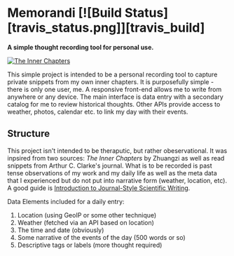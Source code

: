 # Memorandi [![Build Status][travis_status.png]][travis_build]

**A simple thought recording tool for personal use.**

[![The Inner Chapters][butterfly_dream.jpg]][butterfly_dream.jpg]

This simple project is intended to be a personal recording tool to capture private snippets from my own inner chapters. It is purposefully simple - there is only one user, me. A responsive front-end allows me to write from anywhere or any device. The main interface is data entry with a secondary catalog for me to review historical thoughts. Other APIs provide access to weather, photos, calendar etc. to link my day with their events.

## Structure

This project isn't intended to be theraputic, but rather obeservational. It was inpsired from two sources: _The Inner Chapters_ by Zhuangzi as well as read snippets from Arthur C. Clarke's journal. What is to be recorded is past tense observations of my work and my daily life as well as the meta data that I experienced but do not put into narrative form (weather, location, etc). A good guide is [Introduction to Journal-Style Scientific Writing][htw_general].

Data Elements included for a daily entry:

1. Location (using GeoIP or some other technique)
2. Weather (fetched via an API based on location)
3. The time and date (obviously)
4. Some narrative of the events of the day (500 words or so)
5. Descriptive tags or labels (more thought required)

<!-- References -->
[butterfly_dream.jpg]: http://www.rescen.net/Chris_Bannerman/images/Illus_01_full.jpg
[htw_general]: http://abacus.bates.edu/~ganderso/biology/resources/writing/HTWgeneral.html
